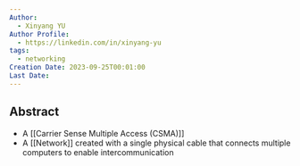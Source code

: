 ```yaml
---
Author:
  - Xinyang YU
Author Profile:
  - https://linkedin.com/in/xinyang-yu
tags:
  - networking
Creation Date: 2023-09-25T00:01:00
Last Date:
---
```

## Abstract
- A [[Carrier Sense Multiple Access (CSMA)]]
- A [[Network]] created with a single physical cable that connects multiple computers to enable intercommunication